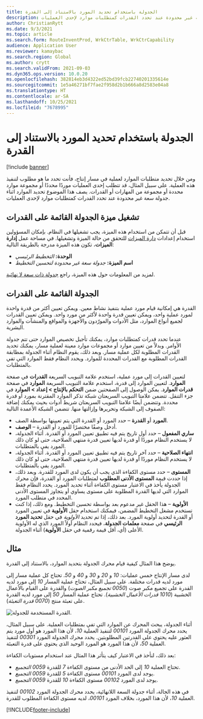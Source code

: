 ```yaml
---
title: الجدولة باستخدام تحديد المورد بالاستناد إلى القدرة
description: يصف هذا الموضوع تحديد الموارد اثناء جدولة سعة غير محدودة عند تحدد القدرات كمتطلبات موارد لإحدى العمليات.
author: ChristianRytt
ms.date: 9/3/2021
ms.topic: article
ms.search.form: RouteInventProd, WrkCtrTable, WrkCtrCapability
audience: Application User
ms.reviewer: kamaybac
ms.search.region: Global
ms.author: crytt
ms.search.validFrom: 2021-09-03
ms.dyn365.ops.version: 10.0.20
ms.openlocfilehash: 382814eb3d4322ed52bd39fcb22740201335614e
ms.sourcegitcommit: 1e5a46271bf7fae2f958d2b1b666a8d2583e04a8
ms.translationtype: HT
ms.contentlocale: ar-SA
ms.lasthandoff: 10/25/2021
ms.locfileid: "7678995"
---
```

# <a name="scheduling-with-resource-selection-based-on-capability"></a>الجدولة باستخدام تحديد المورد بالاستناد إلى القدرة

[!include [banner](../../includes/banner.md)]

ومن خلال تحديد متطلبات الموارد لعملية في مسار إنتاج، فأنت تحدد ما هو مطلوب لتنفيذ هذه العملية. على سبيل المثال، قد تتطلب إحدى العمليات موردًا محددًا أو مجموعة موارد محددة أو مجموعة من المهارات أو القدرات. يصف هذا الموضوع تحديد الموارد اثناء جدولة سعة غير محدودة عند تحدد القدرات كمتطلبات موارد لإحدى العمليات.

## <a name="turn-on-the-capability-based-scheduling-feature"></a>تشغيل ميزة الجدولة القائمة على القدرات

قبل أن تتمكن من استخدام هذه الميزة، يجب تشغيلها في النظام. بإمكان المسؤولين استخدام إعدادات [دارة الميزات](../../../fin-ops-core/fin-ops/get-started/feature-management/feature-management-overview.md) للتحقق من حالة الميزة وتشغيلها. في مساحة عمل **إدارة الميزات**، تكون هذه الميزة مدرجة بالطريقة التالية:

- **الوحدة:** *التخطيط الرئيسي*
- **اسم الميزة:** *جدولة سعة غير محدودة لتحسين التخطيط*

لمزيد من المعلومات حول هذه الميزة، راجع [جدولة ذات سعة لا نهائية‬](infinite-capacity-planning.md).

## <a name="capability-based-scheduling"></a>الجدولة القائمة على القدرات

القدرة هي إمكانية قيام مورد عملية بتنفيذ نشاط معين. ويمكن تعيين أكثر من قدرة واحدة لمورد عملية واحد، ويمكن تعيين قدرة واحدة لأكثر من مورد واحد. ويمكن تعيين القدرات لجميع أنواع الموارد، مثل الأدوات والمورّدون والأجهزة والمواقع والمنشآت والموارد البشرية.

عندما تحدد قدرات كمتطلبات موارد، يمكنك تأجيل تخصيص الموارد حتى تتم جدولة الأوامر. وبدلاً من تعيين موارد أو مجموعات موارد معينة لعملية مسار، يمكنك تحديد القدرات المطلوبة لكل عملية مسار. وبعد ذلك، يقوم النظام أثناء الجدولة بمطابقة القدرات المطلوبة مع القدرات المحددة للموارد. ويحدد النظام فقط الموارد التي تفي بالمتطلبات.

لتعيين القدرات إلى مورد عملية، استخدم علامة التبويب السريعة **القدرات** في صفحة **الموارد**. لتعيين الموارد إلى قدرة، استخدم علامة التبويب السريعة **الموارد** في صفحة **قدرات الموارد**. يمكن الوصول إلى الصفحتين ضمن **التحكم بالإنتاج‬ \> إعداد \> الموارد** في جزء التنقل. تتضمن علامتا التبويب السريعتان شبكة تذكر الموارد المقترنة بمورد أو قدرة محددة. وتتضمن أيضًا علامتا التبويب السريعتان شريط أدوات بحيث يمكنك إضافة الصفوف إلى الشبكة وتحريرها وإزالتها منها. تتضمن الشبكة الأعمدة التالية:

- **المورد** أو **القدرة** – حدد المورد أو القدرة التي يتم تعيينها بواسطة الصف.
- **الوصف‏‎** – أدخل وصفًا مختصرًا للمورد أو القدرة.
- **ساري المفعول** – حدد أول تاريخ يتم فيه تطبيق تعيين المورد أو القدرة. أثناء الجدولة، لا يستخدم النظام موردًا أو قدرة لديها تعيين قدرة منتهي الصلاحية، حتى لو كان ذلك المورد يفي بالمتطلبات.
- **انتهاء الصلاحية** – حدد آخر تاريخ يتم فيه تطبيق تعيين المورد أو القدرة. أثناء الجدولة، لا يستخدم النظام موردًا أو قدرة لديها تعيين قدرة منتهي الصلاحية، حتى لو كان ذلك المورد يفي بالمتطلبات.
- **المستوى** – حدد مستوى الكفاءة الذي يجب أن يكون لدى المورد للقدرة. وبعد ذلك، إذا حددت قيمة **المستوى الأدنى المطلوب** لمتطلبات المورد أو القدرة، فإن محرك الجدولة يأخذ في الاعتبار مستوى الكفاءة أثناء تحديد المورد. يحدد النظام فقط الموارد التي لديها القدرة المطلوبة على مستوى يساوي أو يتجاوز المستوى الأدنى المحدد في متطلب المورد.
- **الأولوية** – هذا الحقل غير مدعوم بعد بواسطة تحسين التخطيط. ومع ذلك، إذا كنت تستخدم مشغل التخطيط المضمن، فيمكنك استخدام حقل **الأولوية** في تعيين المورد أو القدرة لتحديد أولوية المورد. بعد ذلك، إذا تم تحديد *الأولوية* في حقل **تحديد المورد الرئيسي** في صفحة **معلمات الجدولة**، فيحدد النظام أولاً المورد الذي له الأولوية الأعلى (أي، أقل قيمة رقمية في حقل **الأولوية**) أثناء الجدولة.‬

## <a name="example"></a>مثال

يوضح هذا المثال كيفية قيام محرك الجدولة بتحديد الموارد، بالاستناد إلى القدرة.

لدى مسار الإنتاج خمس عمليات: *10* و *20* و *30* و *40* و *50*. تحتاج كل عملية مسار إلى مورد لديه قدرات مختلفة. على سبيل المثال، تحتاج عملية المسار *10* إلى مورد لديه القدرة على تجميع مكبر صوت (*0050 تجميع مكبر الصوت*) والقدرة على القيام بالأعمال الخشبية (*1010 قدرات الأعمال الخشبية*). تحتاج عملية المسار *50* إلى مورد لديه القدرة على تعبئة منتج (*0070 قدرة التعبئة*).

![القدرة المستخدمة للجدولة.](media/capability-based-scheduling.png "القدرة المستخدمة للجدولة.")

أثناء الجدولة، يبحث المحرك عن الموارد التي تفي بمتطلبات العملية. على سبيل المثال، يحدد محرك الجدولة المورد *00101* لتنفيذ العملية *10*، لأن هذا المورد هو أول مورد يتم العثور عليه يحتوي على القدرتين المطلوبتين. يحدد محرك الجدولة المورد *00301* لتنفيذ العملية *50*، لأن هذا المورد هو المورد الوحيد الذي يحتوي على قدرة التعبئة.

بعد ذلك، لنأخذ في الاعتبار كيف يتأثر هذا المثال عند استخدام مستويات الكفاءة:

- تحتاج العملية *10* إلى الحد الأدنى من مستوى الكفاءة *7* للقدرة *0059 التجميع*.
- يوجد لدى المورد *00101* مستوى الكفاءة *5* للقدرة *0059 التجميع*.
- يوجد لدى المورد *00102* مستوى الكفاءة *10* للقدرة *0059 التجميع*.

في هذه الحالة، أثناء جدولة السعة اللانهائية، يحدد محرك الجدولة المورد‬ *00102* لتنفيذ العملية *10*، لأن هذا المورد، بخلاف المورد *00101*، لديه مستوى الكفاءة المطلوب للقدرة.

[!INCLUDE[footer-include](../../../includes/footer-banner.md)]
